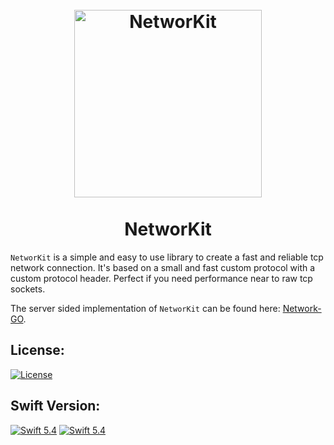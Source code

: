 <div align="center">
    <h1>
        <br>
            <a href="https://github.com/Vinz1911/NetworKit"><img src="https://github.com/Vinz1911/NetworKit/blob/develop/.network.svg" alt="NetworKit" width="300"></a>
        <br>
        <br>
            NetworKit
        <br>
    </h1>
</div>

`NetworKit` is a simple and easy to use library to create a fast and reliable tcp network connection. It's based on a small and
fast custom protocol with a custom protocol header. Perfect if you need performance near to raw tcp sockets.

The server sided implementation of `NetworKit` can be found here: [Network-GO](https://github.com/Vinz1911/network-go).

## License:
[![License](https://img.shields.io/badge/license-GPLv3-blue.svg?longCache=true&style=flat)](https://github.com/Vinz1911/NetworKit/blob/develop/LICENSE)

## Swift Version:
[![Swift 5.4](https://img.shields.io/badge/Swift-5.4-orange.svg?logo=swift&style=flat)](https://swift.org) [![Swift 5.4](https://img.shields.io/badge/SPM-Support-orange.svg?logo=swift&style=flat)](https://swift.org)
